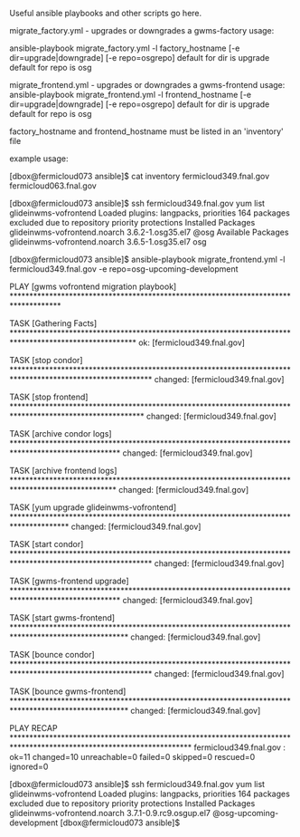 <!--
SPDX-FileCopyrightText: 2009 Fermi Research Alliance, LLC
SPDX-License-Identifier: Apache-2.0
-->

Useful ansible playbooks and other scripts go here.

migrate_factory.yml - upgrades or downgrades a gwms-factory
usage:

ansible-playbook migrate_factory.yml -l factory_hostname [-e dir=upgrade|downgrade] [-e repo=osgrepo]
default for dir is upgrade
default for repo is osg


migrate_frontend.yml - upgrades or downgrades a gwms-frontend
usage:
ansible-playbook migrate_frontend.yml -l frontend_hostname [-e dir=upgrade|downgrade] [-e repo=osgrepo]
default for dir is upgrade
default for repo is osg

factory_hostname and frontend_hostname must be listed in an 'inventory' file

example usage:

[dbox@fermicloud073 ansible]$ cat inventory
fermicloud349.fnal.gov
fermicloud063.fnal.gov

[dbox@fermicloud073 ansible]$ ssh fermicloud349.fnal.gov yum list glideinwms-vofrontend
Loaded plugins: langpacks, priorities
164 packages excluded due to repository priority protections
Installed Packages
glideinwms-vofrontend.noarch               3.6.2-1.osg35.el7                @osg
Available Packages
glideinwms-vofrontend.noarch               3.6.5-1.osg35.el7                osg

[dbox@fermicloud073 ansible]$ ansible-playbook migrate_frontend.yml -l fermicloud349.fnal.gov -e repo=osg-upcoming-development

PLAY [gwms vofrontend migration playbook] ************************************************************************************

TASK [Gathering Facts] *******************************************************************************************************
ok: [fermicloud349.fnal.gov]

TASK [stop condor] ***********************************************************************************************************
changed: [fermicloud349.fnal.gov]

TASK [stop frontend] *********************************************************************************************************
changed: [fermicloud349.fnal.gov]

TASK [archive condor logs] ***************************************************************************************************
changed: [fermicloud349.fnal.gov]

TASK [archive frontend logs] **************************************************************************************************
changed: [fermicloud349.fnal.gov]

TASK [yum upgrade glideinwms-vofrontend] **************************************************************************************
changed: [fermicloud349.fnal.gov]

TASK [start condor] ***********************************************************************************************************
changed: [fermicloud349.fnal.gov]

TASK [gwms-frontend upgrade] ***************************************************************************************************
changed: [fermicloud349.fnal.gov]

TASK [start gwms-frontend] *****************************************************************************************************
changed: [fermicloud349.fnal.gov]

TASK [bounce condor] ***********************************************************************************************************
changed: [fermicloud349.fnal.gov]

TASK [bounce gwms-frontend] *****************************************************************************************************
changed: [fermicloud349.fnal.gov]

PLAY RECAP *********************************************************************************************************************
fermicloud349.fnal.gov     : ok=11   changed=10   unreachable=0    failed=0    skipped=0    rescued=0    ignored=0


[dbox@fermicloud073 ansible]$ ssh fermicloud349.fnal.gov yum list glideinwms-vofrontend
Loaded plugins: langpacks, priorities
164 packages excluded due to repository priority protections
Installed Packages
glideinwms-vofrontend.noarch  3.7.1-0.9.rc9.osgup.el7  @osg-upcoming-development
[dbox@fermicloud073 ansible]$




